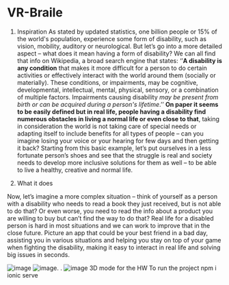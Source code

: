 # VR-Braile
1. Inspiration
As stated by updated statistics, one billion people or 15% of the world's population, experience some form of disability, such as vision, mobility, auditory or neurological.
But let’s go into a more detailed aspect – what does it mean having a form of disability?
We can all find that info on Wikipedia, a broad search engine that states: ‘’**A disability is any condition** that makes it more difficult for a person to do certain activities or effectively interact with the world around them (socially or materially). These conditions, or impairments, may be cognitive, developmental, intellectual, mental, physical, sensory, or a combination of multiple factors. Impairments causing disability _may be present from birth or can be acquired during a person's lifetime_.’’
**On paper it seems to be easily defined but in real life, people having a disability find numerous obstacles in living a normal life or even close to that**, taking in consideration the world is not taking care of special needs or adapting itself to include benefits for all types of people – can you imagine losing your voice or your hearing for few days and then getting it back? Starting from this basic example, let’s put ourselves in a less fortunate person’s shoes and see that the struggle is real and society needs to develop more inclusive solutions for them as well – to be able to live a healthy, creative and normal life.

2. What it does

Now, let’s imagine a more complex situation – think of yourself as a person with a disability who needs to read a book they just received, but is not able to do that? Or even worse, you need to read the info about a product you are willing to buy but can’t find the way to do that?
Real life for a disabled person is hard in most situations and we can work to improve that in the close future.
Picture an app that could be your best friend in a bad day, assisting you in various situations and helping you stay on top of your game when fighting the disability, making it easy to interact in real life and solving big issues in seconds.


![image](https://user-images.githubusercontent.com/30676596/138558518-5bb93abd-37a7-4f2d-b31b-2621b0714d46.png)
![image](https://user-images.githubusercontent.com/30676596/138558559-d66b7451-5bd1-42d5-86e3-5d3a827e5061.png).
.
![image](https://user-images.githubusercontent.com/30676596/138558731-0a6d9d6e-cc62-4c97-a27d-319a331822f2.png)
3D mode for the HW
To run the project 
npm i
ionic serve 
